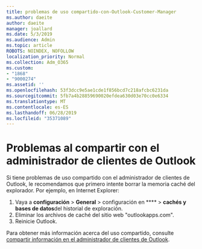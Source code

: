 ```yaml
---
title: problemas de uso compartido-con-Outlook-Customer-Manager
ms.author: daeite
author: daeite
manager: joallard
ms.date: 5/3/2019
ms.audience: Admin
ms.topic: article
ROBOTS: NOINDEX, NOFOLLOW
localization_priority: Normal
ms.collection: Adm_O365
ms.custom:
- "1868"
- "9000274"
ms.assetid: ''
ms.openlocfilehash: 53f3dcc9e5ae1cde1f856bcd7c218afcbc6231da
ms.sourcegitcommit: 5fb7a4b28859690020efdea630d03e70cc0e6334
ms.translationtype: MT
ms.contentlocale: es-ES
ms.lasthandoff: 06/28/2019
ms.locfileid: "35371089"
---
```

# <a name="problems-sharing-with-outlook-customer-manager"></a>Problemas al compartir con el administrador de clientes de Outlook

Si tiene problemas de uso compartido con el administrador de clientes de Outlook, le recomendamos que primero intente borrar la memoria caché del explorador. Por ejemplo, en Internet Explorer:

1. Vaya a **configuración** > **General** > configuración en **** > **cachés y bases de datos**del historial de exploración.
2. Eliminar los archivos de caché del sitio web "outlookapps.com".
3. Reinicie Outlook.

Para obtener más información acerca del uso compartido, consulte [compartir información en el administrador de clientes de Outlook](https://support.office.com/article/4f26cc69-67da-4cd5-b344-02d1a4799310%20).